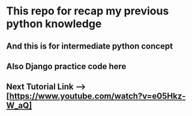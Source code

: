 # This repo for recap my previous python knowledge
## And this is for intermediate python concept
## Also Django practice code here

## Next Tutorial Link --> [https://www.youtube.com/watch?v=e05Hkz-W_aQ]
